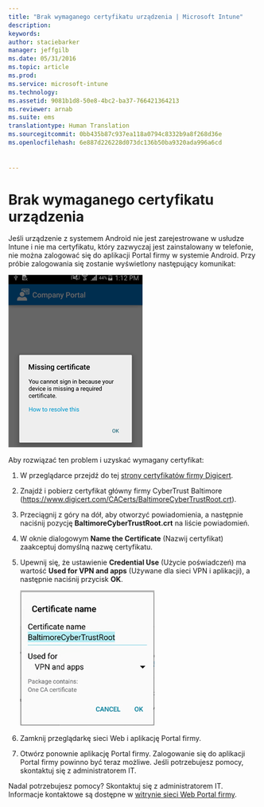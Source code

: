 ```yaml
---
title: "Brak wymaganego certyfikatu urządzenia | Microsoft Intune"
description: 
keywords: 
author: staciebarker
manager: jeffgilb
ms.date: 05/31/2016
ms.topic: article
ms.prod: 
ms.service: microsoft-intune
ms.technology: 
ms.assetid: 9081b1d8-50e8-4bc2-ba37-766421364213
ms.reviewer: arnab
ms.suite: ems
translationtype: Human Translation
ms.sourcegitcommit: 0bb435b87c937ea118a0794c8332b9a8f268d36e
ms.openlocfilehash: 6e887d226228d073dc136b50ba9320ada996a6cd


---
```



# Brak wymaganego certyfikatu urządzenia
Jeśli urządzenie z systemem Android nie jest zarejestrowane w usłudze Intune i nie ma certyfikatu, który zazwyczaj jest zainstalowany w telefonie, nie można zalogować się do aplikacji Portal firmy w systemie Android. Przy próbie zalogowania się zostanie wyświetlony następujący komunikat:

![Instalowanie certyfikatu w systemie Android — brak certyfikatu](./media/andr-cert_install-1-cert_missing.png)

Aby rozwiązać ten problem i uzyskać wymagany certyfikat:

1.  W przeglądarce przejdź do tej [strony certyfikatów firmy Digicert](https://www.digicert.com/digicert-root-certificates.htm).

2.  Znajdź i pobierz certyfikat główny firmy CyberTrust Baltimore (https://www.digicert.com/CACerts/BaltimoreCyberTrustRoot.crt).

3.  Przeciągnij z góry na dół, aby otworzyć powiadomienia, a następnie naciśnij pozycję **BaltimoreCyberTrustRoot.crt** na liście powiadomień.

4.  W oknie dialogowym **Name the Certificate** (Nazwij certyfikat) zaakceptuj domyślną nazwę certyfikatu.

5. Upewnij się, że ustawienie **Credential Use** (Użycie poświadczeń) ma wartość **Used for VPN and apps** (Używane dla sieci VPN i aplikacji), a następnie naciśnij przycisk **OK**.

    ![Instalowanie certyfikatu w systemie Android — dodawanie nazwy certyfikatu](./media/andr-cert_install-2-add_cert_name.png)

6. Zamknij przeglądarkę sieci Web i aplikację Portal firmy.

7. Otwórz ponownie aplikację Portal firmy. Zalogowanie się do aplikacji Portal firmy powinno być teraz możliwe. Jeśli potrzebujesz pomocy, skontaktuj się z administratorem IT.

Nadal potrzebujesz pomocy? Skontaktuj się z administratorem IT. Informacje kontaktowe są dostępne w [witrynie sieci Web Portal firmy](http://portal.manage.microsoft.com).


<!--HONumber=Jun16_HO4-->


